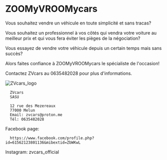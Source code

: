 # ZOOMyVROOMycars

      

Vous souhaitez vendre un véhicule en toute simplicité et sans tracas?

Vous souhaitez un professionnel à vos côtés qui vendra votre voiture au meilleur prix et qui vous fera éviter les pièges de la négociation?

Vous essayez de vendre votre véhicule depuis un certain temps mais sans succès?
      
Alors faites confiance à ZOOMyVROOMycars le spécialiste de l'occasion! 

Contactez ZVcars au 0635482028 pour plus d'informations.




      
![ZVcars_logo](https://github.com/KYameogo/ZVcars/assets/168001179/cf2af24e-84a2-4706-9282-93ffffc4e208)

      ZVcars
      SASU
      
      12 rue des Mezereaux
      77000 Melun
      Email: zvcars@proton.me
      Tél: 0635482028

Facebook page: 

      https://www.facebook.com/profile.php?id=61562123801136&mibextid=ZbWKwL 

Instagram: zvcars_official
